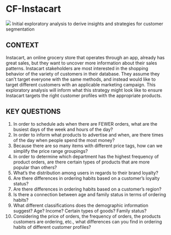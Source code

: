 # CF-Instacart

<img src="https://upload.wikimedia.org/wikipedia/commons/thumb/9/9f/Instacart_logo_and_wordmark.svg/440px-Instacart_logo_and_wordmark.svg.png">
Initial exploratory analysis to derive insights and strategies for customer segmentation

## CONTEXT
Instacart, an online grocery store that operates through an app, already has great sales, but they want to uncover more information about their sales patterns. Instacart stakeholders are most interested in the shopping behavior of the variety of customers in their database. They assume they can't target everyone with the same methods, and instead would like to target different customers with an applicable marketing campaign. This exploratory analysis will inform what this strategy might look like to ensure Instacart targets the right customer profiles with the appropriate products.

## KEY QUESTIONS
1. In order to schedule ads when there are FEWER orders, what are the busiest days of the week and hours of the day?
2. In order to inform what products to advertise and when, are there times of the day when people spend the most money?
3. Because there are so many items with different price tags, how can we simplify the price range groupings?
4. In order to determine which department has the highest frequency of product orders, are there certain types of products that are more popular than others?
5. What’s the distribution among users in regards to their brand loyalty?
6. Are there differences in ordering habits based on a customer’s loyalty status?
7. Are there differences in ordering habits based on a customer’s region?
8. Is there a connection between age and family status in terms of ordering
habits?
9. What different classifications does the demographic information suggest?
Age? Income? Certain types of goods? Family status?
10. Considering the price of orders, the frequency of orders, the products customers are ordering, etc., what differences can you find in ordering habits of different customer
profiles?

